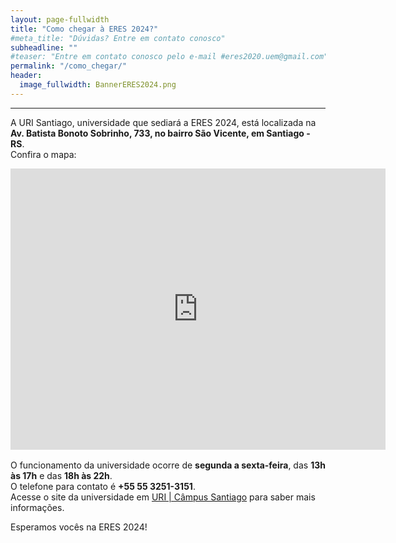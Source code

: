 ```yaml
---
layout: page-fullwidth
title: "Como chegar à ERES 2024?"
#meta_title: "Dúvidas? Entre em contato conosco"
subheadline: ""
#teaser: "Entre em contato conosco pelo e-mail #eres2020.uem@gmail.com"
permalink: "/como_chegar/"
header:
  image_fullwidth: BannerERES2024.png
---
```


<hr>

<p>
   A URI Santiago, universidade que sediará a ERES 2024, está localizada na <b>Av. Batista Bonoto Sobrinho, 733, no bairro São Vicente, em Santiago - RS</b>.
   <br />
   Confira o mapa:
</p>

<p></p>
<iframe src="https://www.google.com/maps/embed?pb=!1m18!1m12!1m3!1d3483.014283397885!2d-54.8864835!3d-29.1937064!2m3!1f0!2f0!3f0!3m2!1i1024!2i768!4f13.1!3m3!1m2!1s0x94ffd1e3419ba405%3A0xe343f8f103d2432e!2sURI%20C%C3%A2mpus%20Santiago%20-%20Universidade%20Regional%20Integrada%20do%20Alto%20Uruguai%20e%20das%20Miss%C3%B5es!5e0!3m2!1spt-BR!2sbr!4v1716395983001!5m2!1spt-BR!2sbr" width="600" height="450" style="border:0;" allowfullscreen="" loading="lazy" referrerpolicy="no-referrer-when-downgrade"></iframe>

<p style="margin-top: 1rem;">
   O funcionamento da universidade ocorre de <b>segunda a sexta-feira</b>, das <b>13h às 17h</b> e das <b>18h às 22h</b>.
   <br />
   O telefone para contato é <b>+55 55 3251-3151</b>.
   <br />
   Acesse o site da universidade em <a href="http://www.urisantiago.br/">URI | Câmpus Santiago</a> para saber mais informações.
</p>

<p>Esperamos vocês na ERES 2024!</p>
